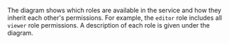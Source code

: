 The diagram shows which roles are available in the service and how they inherit each other's permissions. For example, the `editor` role includes all `viewer` role permissions. A description of each role is given under the diagram.

